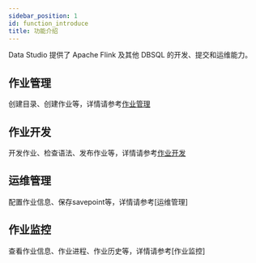 ```yaml
---
sidebar_position: 1
id: function_introduce
title: 功能介绍
---
```





Data Studio 提供了 Apache Flink 及其他 DBSQL 的开发、提交和运维能力。

## 作业管理

创建目录、创建作业等，详情请参考[作业管理](../job_ops/job_manage)

## 作业开发

开发作业、检查语法、发布作业等，详情请参考[作业开发](../job_dev/flinksql_guide/flinksql_job_dev)

## 运维管理

配置作业信息、保存savepoint等，详情请参考[运维管理]

## 作业监控

查看作业信息、作业进程、作业历史等，详情请参考[作业监控]

